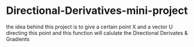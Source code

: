 # Directional-Derivatives-mini-project
the idea behind this project is to give a certain point X and a vector U directing this point and this function will calulate the 
Directional Derivates & Gradients
